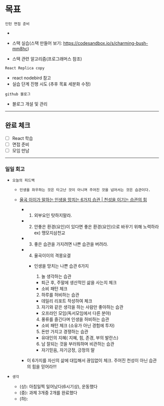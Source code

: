 # 목표

`인턴 면접 준비`

-

- 스택 실습(스택 만들어 보기: https://codesandbox.io/s/charming-bush-mm8hc)
- 스택 관련 알고리즘(프로그래머스 참조)

`React Replica copy`

- react nodebird 참고
- 실습 단계 진행 시도 (추후 목표 세분화 수정)

`github 블로그`

- 블로그 개설 및 관리

---

## 완료 체크

- [ ] React 학습
- [ ] 면접 준비
- [ ] 모임 만남

---

### 일일 회고

- `오늘의 피드백`

  - `인생을 좌우하는 것은 타고난 것이 아니며 주어진 것을 넘어서는 것은 습관이다.`

  - [율곡 이이가 말하는 인생을 망치는 6가지 습관 | 천성을 이기는 습관의 힘](https://youtu.be/hl3WYQ_Ymp0)

    - 1. 외부요인 탓하지말라.
    - 2. 안좋은 환경(요인)이 있다면 좋은 환경(요인)으로 바꾸기 위해 노력하라 ex) 맹모지삼천교
    - 3. 좋은 습관을 가지려면 나쁜 습관을 버려라.
    - 4. 율곡이이의 격몽요결

      - 인생을 망치는 나쁜 습관 6가지

        1. 놀 생각하는 습관

        - 퇴근 후, 주말에 생산적인 삶을 사는지 체크
        - 소비 패턴 체크

        2. 하루를 허비하는 습관

        - 데일리 리포트 작성하여 체크

        3. 자기와 같은 생각을 하는 사람만 좋아하는 습관

        - 오프라인 모임(독서모임에서 다른 분야)

        4. 풍류를 즐긴다며 인생을 허비하는 습관

        - 소비 패턴 체크 (소유가 아닌 경험에 투자)

        5. 돈만 가지고 경쟁하는 습관

        - 유대인의 지혜( 지혜, 힘, 존경, 부의 발란스)

        6. 남 잘되는 것을 부러워하며 비관하는 습관

        - 자기믿음, 자기긍정, 긍정의 말

    - 이 6가지를 자신의 삶에 대입해서 끊임없이 체크. 주어진 천성이 아닌 습관의 힘을 믿어라!!!

- `생각`
  - (상): 아침일찍 일어났다(6시기상), 운동했다
  - (중): 과제 3개중 2개를 완료했다
  - (하):
